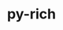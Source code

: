 ---
title: "py-rich"
layout: cache
categories: [package, develop]
meta: {"versions": ["12.5.1", "13.4.2"], "compilers": ["apple-clang@=14.0.0", "gcc@=11.1.0", "gcc@=11.3.0", "gcc@=11.4.0", "gcc@=7.5.0", "oneapi@=2023.2.0"], "oss": ["ubuntu18.04", "ubuntu20.04", "ubuntu22.04", "ventura"], "platforms": ["darwin", "linux"], "targets": ["aarch64", "ppc64le", "x86_64", "x86_64_v3"], "stacks": ["e4s", "e4s-oneapi", "e4s-power", "ml-darwin-aarch64-mps", "ml-linux-x86_64-cpu", "ml-linux-x86_64-cuda", "radiuss", "root"], "num_specs": 23, "num_specs_by_stack": {"ml-darwin-aarch64-mps": 5, "root": 23, "radiuss": 8, "e4s-power": 1, "e4s-oneapi": 1, "e4s": 1, "ml-linux-x86_64-cuda": 7, "ml-linux-x86_64-cpu": 7}}
spec_details: [{"hash": "cth5ss5gnc7mrcvzdymj6gwlu77c7vvl", "compiler": "apple-clang@=14.0.0", "versions": ["13.4.2"], "os": "ventura", "platform": "darwin", "target": "aarch64", "variants": ["build_system=python_pip"], "stacks": ["ml-darwin-aarch64-mps", "root"], "size": "-", "tarball": "https://binaries.spack.io/develop/build_cache/darwin-ventura-aarch64/apple-clang-14.0.0/py-rich-13.4.2/darwin-ventura-aarch64-apple-clang-14.0.0-py-rich-13.4.2-cth5ss5gnc7mrcvzdymj6gwlu77c7vvl.spack"}, {"hash": "5fsdd3k4ud2h24sk6h2pu6zrmaxftvqn", "compiler": "apple-clang@=14.0.0", "versions": ["13.4.2"], "os": "ventura", "platform": "darwin", "target": "aarch64", "variants": ["build_system=python_pip"], "stacks": ["ml-darwin-aarch64-mps", "root"], "size": "-", "tarball": "https://binaries.spack.io/develop/build_cache/darwin-ventura-aarch64/apple-clang-14.0.0/py-rich-13.4.2/darwin-ventura-aarch64-apple-clang-14.0.0-py-rich-13.4.2-5fsdd3k4ud2h24sk6h2pu6zrmaxftvqn.spack"}, {"hash": "lquior4clc4lvljwfsidggx3rdkon56i", "compiler": "apple-clang@=14.0.0", "versions": ["13.4.2"], "os": "ventura", "platform": "darwin", "target": "aarch64", "variants": ["build_system=python_pip"], "stacks": ["ml-darwin-aarch64-mps", "root"], "size": "-", "tarball": "https://binaries.spack.io/develop/build_cache/darwin-ventura-aarch64/apple-clang-14.0.0/py-rich-13.4.2/darwin-ventura-aarch64-apple-clang-14.0.0-py-rich-13.4.2-lquior4clc4lvljwfsidggx3rdkon56i.spack"}, {"hash": "kxt2ty2j6w3nv5ew3keoair3kpefhdi3", "compiler": "apple-clang@=14.0.0", "versions": ["13.4.2"], "os": "ventura", "platform": "darwin", "target": "aarch64", "variants": ["build_system=python_pip"], "stacks": ["ml-darwin-aarch64-mps", "root"], "size": "-", "tarball": "https://binaries.spack.io/develop/build_cache/darwin-ventura-aarch64/apple-clang-14.0.0/py-rich-13.4.2/darwin-ventura-aarch64-apple-clang-14.0.0-py-rich-13.4.2-kxt2ty2j6w3nv5ew3keoair3kpefhdi3.spack"}, {"hash": "x3acwv6bu6pwvz2ail44eefvobkw7hfa", "compiler": "apple-clang@=14.0.0", "versions": ["13.4.2"], "os": "ventura", "platform": "darwin", "target": "aarch64", "variants": ["build_system=python_pip"], "stacks": ["ml-darwin-aarch64-mps", "root"], "size": "-", "tarball": "https://binaries.spack.io/develop/build_cache/darwin-ventura-aarch64/apple-clang-14.0.0/py-rich-13.4.2/darwin-ventura-aarch64-apple-clang-14.0.0-py-rich-13.4.2-x3acwv6bu6pwvz2ail44eefvobkw7hfa.spack"}, {"hash": "lldplsgvqrz37vook4fvcudg3tink2bn", "compiler": "gcc@=7.5.0", "versions": ["13.4.2"], "os": "ubuntu18.04", "platform": "linux", "target": "x86_64_v3", "variants": ["build_system=python_pip"], "stacks": ["root", "radiuss"], "size": "-", "tarball": "https://binaries.spack.io/develop/build_cache/linux-ubuntu18.04-x86_64_v3/gcc-7.5.0/py-rich-13.4.2/linux-ubuntu18.04-x86_64_v3-gcc-7.5.0-py-rich-13.4.2-lldplsgvqrz37vook4fvcudg3tink2bn.spack"}, {"hash": "r5soqjfa3jszgsrbsqexziyxwwwcq3cp", "compiler": "gcc@=7.5.0", "versions": ["13.4.2"], "os": "ubuntu18.04", "platform": "linux", "target": "x86_64_v3", "variants": ["build_system=python_pip"], "stacks": ["root", "radiuss"], "size": "-", "tarball": "https://binaries.spack.io/develop/build_cache/linux-ubuntu18.04-x86_64_v3/gcc-7.5.0/py-rich-13.4.2/linux-ubuntu18.04-x86_64_v3-gcc-7.5.0-py-rich-13.4.2-r5soqjfa3jszgsrbsqexziyxwwwcq3cp.spack"}, {"hash": "agtvyripwpykm7cjr4suqv3crw2xpaqu", "compiler": "gcc@=7.5.0", "versions": ["13.4.2"], "os": "ubuntu18.04", "platform": "linux", "target": "x86_64_v3", "variants": ["build_system=python_pip"], "stacks": ["root", "radiuss"], "size": "-", "tarball": "https://binaries.spack.io/develop/build_cache/linux-ubuntu18.04-x86_64_v3/gcc-7.5.0/py-rich-13.4.2/linux-ubuntu18.04-x86_64_v3-gcc-7.5.0-py-rich-13.4.2-agtvyripwpykm7cjr4suqv3crw2xpaqu.spack"}, {"hash": "seezmul3r7kj5o3qpreygtuhd5vzztv2", "compiler": "gcc@=7.5.0", "versions": ["13.4.2"], "os": "ubuntu18.04", "platform": "linux", "target": "x86_64_v3", "variants": ["build_system=python_pip"], "stacks": ["root", "radiuss"], "size": "-", "tarball": "https://binaries.spack.io/develop/build_cache/linux-ubuntu18.04-x86_64_v3/gcc-7.5.0/py-rich-13.4.2/linux-ubuntu18.04-x86_64_v3-gcc-7.5.0-py-rich-13.4.2-seezmul3r7kj5o3qpreygtuhd5vzztv2.spack"}, {"hash": "q7rxtpdwcvdq4ofe6h7ihxkrr3e27no6", "compiler": "gcc@=7.5.0", "versions": ["13.4.2"], "os": "ubuntu18.04", "platform": "linux", "target": "x86_64_v3", "variants": ["build_system=python_pip"], "stacks": ["root", "radiuss"], "size": "-", "tarball": "https://binaries.spack.io/develop/build_cache/linux-ubuntu18.04-x86_64_v3/gcc-7.5.0/py-rich-13.4.2/linux-ubuntu18.04-x86_64_v3-gcc-7.5.0-py-rich-13.4.2-q7rxtpdwcvdq4ofe6h7ihxkrr3e27no6.spack"}, {"hash": "advfkzdi5ne5v2brvqnsrabguo2p2slw", "compiler": "gcc@=7.5.0", "versions": ["13.4.2"], "os": "ubuntu18.04", "platform": "linux", "target": "x86_64_v3", "variants": ["build_system=python_pip"], "stacks": ["root", "radiuss"], "size": "-", "tarball": "https://binaries.spack.io/develop/build_cache/linux-ubuntu18.04-x86_64_v3/gcc-7.5.0/py-rich-13.4.2/linux-ubuntu18.04-x86_64_v3-gcc-7.5.0-py-rich-13.4.2-advfkzdi5ne5v2brvqnsrabguo2p2slw.spack"}, {"hash": "yty2e7sppjaxw7fku2s7idso53sbkad6", "compiler": "gcc@=7.5.0", "versions": ["13.4.2"], "os": "ubuntu18.04", "platform": "linux", "target": "x86_64_v3", "variants": ["build_system=python_pip"], "stacks": ["root", "radiuss"], "size": "-", "tarball": "https://binaries.spack.io/develop/build_cache/linux-ubuntu18.04-x86_64_v3/gcc-7.5.0/py-rich-13.4.2/linux-ubuntu18.04-x86_64_v3-gcc-7.5.0-py-rich-13.4.2-yty2e7sppjaxw7fku2s7idso53sbkad6.spack"}, {"hash": "qjbhlbet6v4jrawkpzoopmygcjus4wtb", "compiler": "gcc@=7.5.0", "versions": ["13.4.2"], "os": "ubuntu18.04", "platform": "linux", "target": "x86_64_v3", "variants": ["build_system=python_pip"], "stacks": ["root", "radiuss"], "size": "-", "tarball": "https://binaries.spack.io/develop/build_cache/linux-ubuntu18.04-x86_64_v3/gcc-7.5.0/py-rich-13.4.2/linux-ubuntu18.04-x86_64_v3-gcc-7.5.0-py-rich-13.4.2-qjbhlbet6v4jrawkpzoopmygcjus4wtb.spack"}, {"hash": "3rrs42f5cx5fboz5h7gqopi24chhul6b", "compiler": "gcc@=11.1.0", "versions": ["12.5.1"], "os": "ubuntu20.04", "platform": "linux", "target": "ppc64le", "variants": ["build_system=python_pip"], "stacks": ["e4s-power", "root"], "size": "-", "tarball": "https://binaries.spack.io/develop/build_cache/linux-ubuntu20.04-ppc64le/gcc-11.1.0/py-rich-12.5.1/linux-ubuntu20.04-ppc64le-gcc-11.1.0-py-rich-12.5.1-3rrs42f5cx5fboz5h7gqopi24chhul6b.spack"}, {"hash": "7ykdrzvekdtt5jebms7fb6iflf2ntwxn", "compiler": "oneapi@=2023.2.0", "versions": ["12.5.1"], "os": "ubuntu20.04", "platform": "linux", "target": "x86_64", "variants": ["build_system=python_pip"], "stacks": ["e4s-oneapi", "root"], "size": "-", "tarball": "https://binaries.spack.io/develop/build_cache/linux-ubuntu20.04-x86_64/oneapi-2023.2.0/py-rich-12.5.1/linux-ubuntu20.04-x86_64-oneapi-2023.2.0-py-rich-12.5.1-7ykdrzvekdtt5jebms7fb6iflf2ntwxn.spack"}, {"hash": "awzy54pn2yxkpddnph7kxvsskvxkkote", "compiler": "gcc@=11.1.0", "versions": ["12.5.1"], "os": "ubuntu20.04", "platform": "linux", "target": "x86_64_v3", "variants": ["build_system=python_pip"], "stacks": ["e4s", "root"], "size": "-", "tarball": "https://binaries.spack.io/develop/build_cache/linux-ubuntu20.04-x86_64_v3/gcc-11.1.0/py-rich-12.5.1/linux-ubuntu20.04-x86_64_v3-gcc-11.1.0-py-rich-12.5.1-awzy54pn2yxkpddnph7kxvsskvxkkote.spack"}, {"hash": "ft2rhf5tsp3cmwahs4mhamozqalodou6", "compiler": "gcc@=11.3.0", "versions": ["13.4.2"], "os": "ubuntu22.04", "platform": "linux", "target": "x86_64_v3", "variants": ["build_system=python_pip"], "stacks": ["ml-linux-x86_64-cuda", "ml-linux-x86_64-cpu", "root"], "size": "-", "tarball": "https://binaries.spack.io/develop/build_cache/linux-ubuntu22.04-x86_64_v3/gcc-11.3.0/py-rich-13.4.2/linux-ubuntu22.04-x86_64_v3-gcc-11.3.0-py-rich-13.4.2-ft2rhf5tsp3cmwahs4mhamozqalodou6.spack"}, {"hash": "r46a5bg77fac6br3p3txcg3x5zx6dbja", "compiler": "gcc@=11.3.0", "versions": ["13.4.2"], "os": "ubuntu22.04", "platform": "linux", "target": "x86_64_v3", "variants": ["build_system=python_pip"], "stacks": ["ml-linux-x86_64-cuda", "ml-linux-x86_64-cpu", "root"], "size": "-", "tarball": "https://binaries.spack.io/develop/build_cache/linux-ubuntu22.04-x86_64_v3/gcc-11.3.0/py-rich-13.4.2/linux-ubuntu22.04-x86_64_v3-gcc-11.3.0-py-rich-13.4.2-r46a5bg77fac6br3p3txcg3x5zx6dbja.spack"}, {"hash": "ncocclou5jzeemmy44354w3t2y2rnxmf", "compiler": "gcc@=11.3.0", "versions": ["13.4.2"], "os": "ubuntu22.04", "platform": "linux", "target": "x86_64_v3", "variants": ["build_system=python_pip"], "stacks": ["ml-linux-x86_64-cuda", "ml-linux-x86_64-cpu", "root"], "size": "-", "tarball": "https://binaries.spack.io/develop/build_cache/linux-ubuntu22.04-x86_64_v3/gcc-11.3.0/py-rich-13.4.2/linux-ubuntu22.04-x86_64_v3-gcc-11.3.0-py-rich-13.4.2-ncocclou5jzeemmy44354w3t2y2rnxmf.spack"}, {"hash": "qx23imwujbvqmpbjlut6s2fdngf2eaib", "compiler": "gcc@=11.3.0", "versions": ["13.4.2"], "os": "ubuntu22.04", "platform": "linux", "target": "x86_64_v3", "variants": ["build_system=python_pip"], "stacks": ["ml-linux-x86_64-cuda", "ml-linux-x86_64-cpu", "root"], "size": "-", "tarball": "https://binaries.spack.io/develop/build_cache/linux-ubuntu22.04-x86_64_v3/gcc-11.3.0/py-rich-13.4.2/linux-ubuntu22.04-x86_64_v3-gcc-11.3.0-py-rich-13.4.2-qx23imwujbvqmpbjlut6s2fdngf2eaib.spack"}, {"hash": "onsjapfk4mdsulltlwkweadqz6spp5lf", "compiler": "gcc@=11.3.0", "versions": ["13.4.2"], "os": "ubuntu22.04", "platform": "linux", "target": "x86_64_v3", "variants": ["build_system=python_pip"], "stacks": ["ml-linux-x86_64-cuda", "ml-linux-x86_64-cpu", "root"], "size": "-", "tarball": "https://binaries.spack.io/develop/build_cache/linux-ubuntu22.04-x86_64_v3/gcc-11.3.0/py-rich-13.4.2/linux-ubuntu22.04-x86_64_v3-gcc-11.3.0-py-rich-13.4.2-onsjapfk4mdsulltlwkweadqz6spp5lf.spack"}, {"hash": "apeqiglegv3dssslegmolfmhacha5thm", "compiler": "gcc@=11.3.0", "versions": ["13.4.2"], "os": "ubuntu22.04", "platform": "linux", "target": "x86_64_v3", "variants": ["build_system=python_pip"], "stacks": ["ml-linux-x86_64-cuda", "ml-linux-x86_64-cpu", "root"], "size": "-", "tarball": "https://binaries.spack.io/develop/build_cache/linux-ubuntu22.04-x86_64_v3/gcc-11.3.0/py-rich-13.4.2/linux-ubuntu22.04-x86_64_v3-gcc-11.3.0-py-rich-13.4.2-apeqiglegv3dssslegmolfmhacha5thm.spack"}, {"hash": "gldsqn475npvfluexic6d2nlnlkx6eoq", "compiler": "gcc@=11.4.0", "versions": ["13.4.2"], "os": "ubuntu22.04", "platform": "linux", "target": "x86_64_v3", "variants": ["build_system=python_pip"], "stacks": ["ml-linux-x86_64-cuda", "ml-linux-x86_64-cpu", "root"], "size": "-", "tarball": "https://binaries.spack.io/develop/build_cache/linux-ubuntu22.04-x86_64_v3/gcc-11.4.0/py-rich-13.4.2/linux-ubuntu22.04-x86_64_v3-gcc-11.4.0-py-rich-13.4.2-gldsqn475npvfluexic6d2nlnlkx6eoq.spack"}]
---